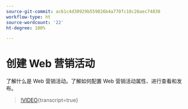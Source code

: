 ```yaml
---
source-git-commit: ac61c4d30929b559826b4a770fc10c26aec74830
workflow-type: ht
source-wordcount: '22'
ht-degree: 100%

---
```

# 创建 Web 营销活动

了解什么是 Web 营销活动。了解如何配置 Web 营销活动属性、进行查看和发布。

>[!VIDEO](https://video.tv.adobe.com/v/3449991/?captions=chi_hans&quality=12&learn=on){transcript=true}
